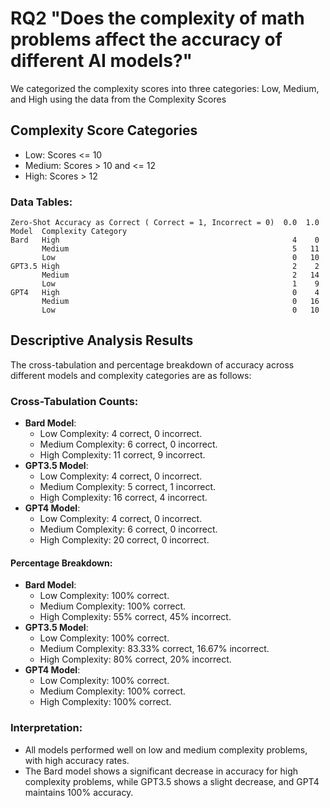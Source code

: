 # RQ2 "Does the complexity of math problems affect the accuracy of different AI models?"

We categorized the complexity scores into three categories: Low, Medium, and High using the data from the Complexity Scores

## Complexity Score Categories
- Low: Scores <= 10
- Medium: Scores > 10 and <= 12
- High: Scores > 12

### Data Tables: 
```
Zero-Shot Accuracy as Correct ( Correct = 1, Incorrect = 0)  0.0  1.0
Model  Complexity Category                                           
Bard   High                                                    4    0
       Medium                                                  5   11
       Low                                                     0   10
GPT3.5 High                                                    2    2
       Medium                                                  2   14
       Low                                                     1    9
GPT4   High                                                    0    4
       Medium                                                  0   16
       Low                                                     0   10
```

## Descriptive Analysis Results

The cross-tabulation and percentage breakdown of accuracy across different models and complexity categories are as follows:

### Cross-Tabulation Counts:
- **Bard Model**:
  - Low Complexity: 4 correct, 0 incorrect.
  - Medium Complexity: 6 correct, 0 incorrect.
  - High Complexity: 11 correct, 9 incorrect.
- **GPT3.5 Model**:
  - Low Complexity: 4 correct, 0 incorrect.
  - Medium Complexity: 5 correct, 1 incorrect.
  - High Complexity: 16 correct, 4 incorrect.
- **GPT4 Model**:
  - Low Complexity: 4 correct, 0 incorrect.
  - Medium Complexity: 6 correct, 0 incorrect.
  - High Complexity: 20 correct, 0 incorrect.

#### Percentage Breakdown:
- **Bard Model**:
  - Low Complexity: 100% correct.
  - Medium Complexity: 100% correct.
  - High Complexity: 55% correct, 45% incorrect.
- **GPT3.5 Model**:
  - Low Complexity: 100% correct.
  - Medium Complexity: 83.33% correct, 16.67% incorrect.
  - High Complexity: 80% correct, 20% incorrect.
- **GPT4 Model**:
  - Low Complexity: 100% correct.
  - Medium Complexity: 100% correct.
  - High Complexity: 100% correct.

### Interpretation:
- All models performed well on low and medium complexity problems, with high accuracy rates.
- The Bard model shows a significant decrease in accuracy for high complexity problems, while GPT3.5 shows a slight decrease, and GPT4 maintains 100% accuracy.

